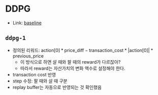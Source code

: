 # DDPG

- Link: [baseline](https://stable-baselines3.readthedocs.io/en/master/modules/ddpg.html)

## `ddpg-1`
- 정의된 리워드: $\text{action}[0] * \text{price_diff} - \text{transaction_cost} * |\text{action[0]}| * \text{previous_price}$
    - 이 방식으로 하면 살 때와 팔 때의 reward가 다르잖아?
    - 따라서 reward는 자산가치의 변화 액수로 설정해야 한다.
- transaction cost 반영
- step 수정: 팔 때와 살 때 구분
- replay buffer는 자동으로 반영되는 것 확인했음